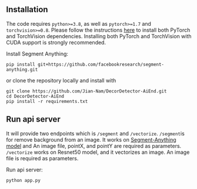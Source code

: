 
## Installation

The code requires `python>=3.8`, as well as `pytorch>=1.7` and `torchvision>=0.8`. Please follow the instructions [here](https://pytorch.org/get-started/locally/) to install both PyTorch and TorchVision dependencies. Installing both PyTorch and TorchVision with CUDA support is strongly recommended.

Install Segment Anything:

```
pip install git+https://github.com/facebookresearch/segment-anything.git
```

or clone the repository locally and install with

```
git clone https://github.com/Jian-Nam/DecorDetector-AiEnd.git
cd DecorDetector-AiEnd
pip install -r requirements.txt
```

## Run api server

It will provide two endpoints which is `/segment` and `/vectorize`. `/segment`is for remove background from an image. It works on [Segment-Anything model](https://github.com/facebookresearch/segment-anything) and An image file, pointX, and pointY are required as parameters. `/vectorize` works on Resnet50 model, and it vectorizes an image. An image file is required as parameters. 

Run api server: 

```
python app.py
```
